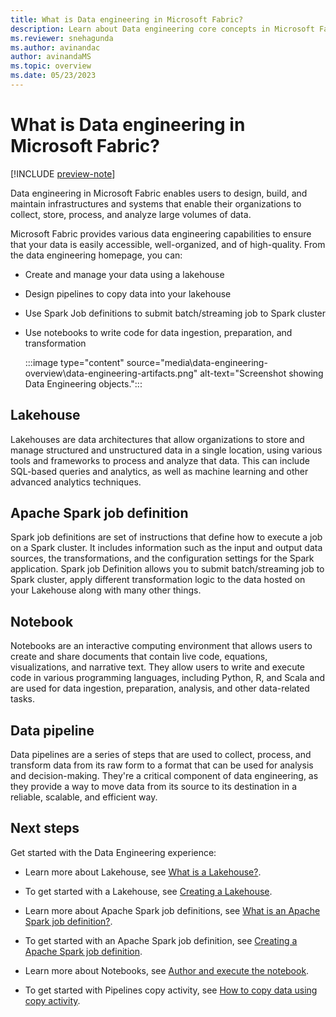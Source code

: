 ```yaml
---
title: What is Data engineering in Microsoft Fabric?
description: Learn about Data engineering core concepts in Microsoft Fabric and the analytics functionality it offers. 
ms.reviewer: snehagunda
ms.author: avinandac
author: avinandaMS
ms.topic: overview
ms.date: 05/23/2023
---
```


# What is Data engineering in Microsoft Fabric?

[!INCLUDE [preview-note](../includes/preview-note.md)]

Data engineering in Microsoft Fabric enables users to design, build, and maintain infrastructures and systems that enable their organizations to collect, store, process, and analyze large volumes of data.

Microsoft Fabric provides various data engineering capabilities to ensure that your data is easily accessible, well-organized, and of high-quality. From the data engineering homepage, you can:

- Create and manage your data using a lakehouse

- Design pipelines to copy data into your lakehouse

- Use Spark Job definitions to submit batch/streaming job to Spark cluster

- Use notebooks to write code for data ingestion, preparation, and transformation

  :::image type="content" source="media\data-engineering-overview\data-engineering-artifacts.png" alt-text="Screenshot showing Data Engineering objects.":::

## Lakehouse

Lakehouses are data architectures that allow organizations to store and manage structured and unstructured data in a single location, using various tools and frameworks to process and analyze that data. This can include SQL-based queries and analytics, as well as machine learning and other advanced analytics techniques.

## Apache Spark job definition

Spark job definitions are set of instructions that define how to execute a job on a Spark cluster. It includes information such as the input and output data sources, the transformations, and the configuration settings for the Spark application. Spark job Definition allows you to submit batch/streaming job to Spark cluster, apply different transformation logic to the data hosted on your Lakehouse along with many other things.

## Notebook

Notebooks are an interactive computing environment that allows users to create and share documents that contain live code, equations, visualizations, and narrative text. They allow users to write and execute code in various programming languages, including Python, R, and Scala and are used for data ingestion, preparation, analysis, and other data-related tasks.

## Data pipeline

Data pipelines are a series of steps that are used to collect, process, and transform data from its raw form to a format that can be used for analysis and decision-making. They're a critical component of data engineering, as they provide a way to move data from its source to its destination in a reliable, scalable, and efficient way.

## Next steps

Get started with the Data Engineering experience:

- Learn more about Lakehouse, see [What is a Lakehouse?](lakehouse-overview.md).

- To get started with a Lakehouse, see [Creating a Lakehouse](create-lakehouse.md).

- Learn more about Apache Spark job definitions, see [What is an Apache Spark job definition?](spark-job-definition.md).

- To get started with an Apache Spark job definition, see [Creating a Apache Spark job definition](create-spark-job-definition.md).

- Learn more about Notebooks, see [Author and execute the notebook](author-execute-notebook.md).

- To get started with Pipelines copy activity, see [How to copy data using copy activity](..\data-factory\copy-data-activity.md).